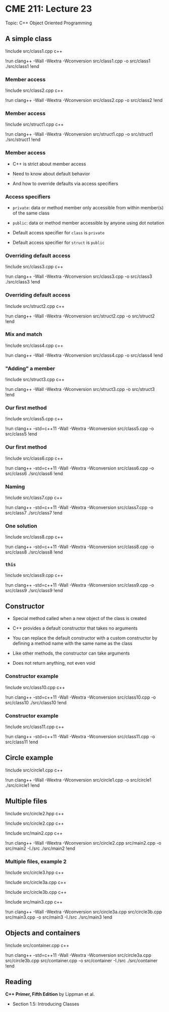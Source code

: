 # CME 211: Lecture 23

Topic: C++ Object Oriented Programming

## A simple class

!include src/class1.cpp c++

!run
clang++ -Wall -Wextra -Wconversion src/class1.cpp -o src/class1
./src/class1
!end

### Member access

!include src/class2.cpp c++

!run
clang++ -Wall -Wextra -Wconversion src/class2.cpp -o src/class2
!end

### Member access

!include src/struct1.cpp c++

!run
clang++ -Wall -Wextra -Wconversion src/struct1.cpp -o src/struct1
./src/struct1 
!end

### Member access

* C++ is strict about member access

* Need to know about default behavior

* And how to override defaults via access specifiers

### Access specifiers

* `private`: data or method member only accessible from within member(s) of the
same class

* `public`: data or method member accessible by anyone using dot notation

* Default access specifier for `class` is `private`

* Default access specifier for `struct` is `public`

### Overriding default access

!include src/class3.cpp c++

!run
clang++ -Wall -Wextra -Wconversion src/class3.cpp -o src/class3
./src/class3
!end

### Overriding default access

!include src/struct2.cpp c++

!run
clang++ -Wall -Wextra -Wconversion src/struct2.cpp -o src/struct2
!end

### Mix and match

!include src/class4.cpp c++

!run
clang++ -Wall -Wextra -Wconversion src/class4.cpp -o src/class4
!end

### "Adding" a member

!include src/struct3.cpp c++

!run
clang++ -Wall -Wextra -Wconversion src/struct3.cpp -o src/struct3
!end

### Our first method

!include src/class5.cpp c++

!run
clang++ -std=c++11 -Wall -Wextra -Wconversion src/class5.cpp -o src/class5
!end

### Our first method

!include src/class6.cpp c++

!run
clang++ -std=c++11 -Wall -Wextra -Wconversion src/class6.cpp -o src/class6
./src/class6
!end

### Naming

!include src/class7.cpp c++

!run
clang++ -std=c++11 -Wall -Wextra -Wconversion src/class7.cpp -o src/class7
./src/class7
!end

### One solution

!include src/class8.cpp c++

!run
clang++ -std=c++11 -Wall -Wextra -Wconversion src/class8.cpp -o src/class8
./src/class8
!end

### `this`

!include src/class9.cpp c++

!run
clang++ -std=c++11 -Wall -Wextra -Wconversion src/class9.cpp -o src/class9
./src/class9
!end

## Constructor

* Special method called when a new object of the class is created

* C++ provides a default constructor that takes no arguments

* You can replace the default constructor with a custom constructor by defining
a method name with the same name as the class

* Like other methods, the constructor can take arguments

* Does not return anything, not even void

### Constructor example

!include src/class10.cpp c++

!run
clang++ -std=c++11 -Wall -Wextra -Wconversion src/class10.cpp -o src/class10
./src/class10
!end

### Constructor example
!include src/class11.cpp c++

!run
clang++ -std=c++11 -Wall -Wextra -Wconversion src/class11.cpp -o src/class11
!end

## Circle example

!include src/circle1.cpp c++

!run
clang++ -Wall -Wextra -Wconversion src/circle1.cpp -o src/circle1
./src/circle1 
!end

## Multiple files

!include src/circle2.hpp c++

!include src/circle2.cpp c++

!include src/main2.cpp c++

!run
clang++ -Wall -Wextra -Wconversion src/circle2.cpp src/main2.cpp -o src/main2 -I./src
./src/main2
!end

### Multiple files, example 2

!include src/circle3.hpp c++

!include src/circle3a.cpp c++

!include src/circle3b.cpp c++

!include src/main3.cpp c++

!run
clang++ -Wall -Wextra -Wconversion src/circle3a.cpp src/circle3b.cpp src/main3.cpp -o src/main3 -I./src
./src/main3
!end

## Objects and containers

!include src/container.cpp c++

!run
clang++ -std=c++11 -Wall -Wextra -Wconversion src/circle3a.cpp src/circle3b.cpp src/container.cpp -o src/container -I./src
./src/container 
!end

## Reading

**C++ Primer, Fifth Edition** by Lippman et al.

* Section 1.5: Introducing Classes
